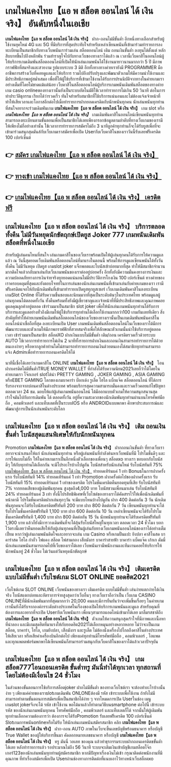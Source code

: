 # เกมไพ่แคงไทย【แอ พ สล็อต ออนไลน์ ได้ เงิน จริง】   อันดับหนึ่งในเอเชีย 

**เกมไพ่แคงไทย【แอ พ สล็อต ออนไลน์ ได้ เงิน จริง】** ฝาก-ถอนไม่มีขั้นต่ำ  อีกหนึ่งทางเลือกสำหรับผู้ใช้งานยุคใหม่ 4G และ 5G ที่มีบริการที่สุดประทับใจสำหรับเหล่าเซียนพนันที่เข้ามาร่วมทำรายการลงทะเบียนเป็นสมาชิกกับทางเว็บพนันเราร่วมเล่น สล็อตออนไลน์ เติม ถอนเงินขั้นต่ำ ลงทุนได้ตั้งแต่ หลักสิบบาทขึ้นไปถึงหลักพัน ร่วมสำราญใจไปกับทางเว็บของทางเราได้แล้ว ณ เวลานี้เว็บคาสิโนออนไลน์ผู้ให้บริการเกมเดิมพันสล็อตออนไลน์ที่เปิดให้นักเล่นเกมพนันได้ใช้งานมายาวนานมากกว่า 5 ปี มีภาพกราฟฟิกที่สมจริงและสวยงาม รูปแบบระบบ 3 มิติ
อีกทั้งทางทางค่ายเรายังมี  PROGRAMMER มืออาชีพการสร้างเว็บที่คอยดูแลและให้บริการ  รวมไปถึงปรับปรุงและพัฒนาตัวเกมให้มีความน่าใช้งานและมีประสิทธิภาพอยู่สม่ำเสมอ เพื่อที่ให้ผู้ใช้บริการที่เข้ามาใช้งานได้รับการปรนนิบัติจากทางในค่ายเกมเราอย่างเต็มที่โดยไม่ขาดแม้แต่น้อย เว็บคาสิโนสล็อตออนไลน์ผู้บริการเกมพนันเดิมพันสล็อตของทางค่ายเกม casio onlineของทางเรานั้นยังเป็นระบบอัตโนมัติใช้เวลาทำรายการไม่เกิน 50 วินาที ต่อในการทำประวัติธุกรรม เรียกได้ว่ารวดเร็ว ทันใจสำหรับสมาชิกที่ใช้บริการแน่นอนและไม่ต้องแจ้งเจ้าหน้าที่ทำให้เสียเวลาและโอกาสอีกต่อไปเมื่อทำรายการฝากยอดเครดิตกับนักพนันทุกคน
นักเล่นพนันทุกท่านที่สนใจอยากจะร่วมเดิมพันเกม **เกมไพ่แคงไทย【แอ พ สล็อต ออนไลน์ ได้ เงิน จริง】** เกม slot  หรือ ***เกมไพ่แคงไทย【แอ พ สล็อต ออนไลน์ ได้ เงิน จริง】*** เกมเดิมพันคาสิโนออนไลน์เซียนพนันทุกท่านสามารถลงทะเบียนตามขั้นตอนเพื่อเป็นสมาชิกได้เลยเพียงกรอกข้อมูลตามลำดับที่ทางเว็บเกมของเรามีให้เพียงไม่กี่อย่างเท่านั้น ใช้เวลาการทำรายการสมัครไม่ถึง 3 นาทีลูกค้าทุกท่านก็จะได้รับยูสเพื่อที่จะเข้ามาร่วมสนุกสุดมันส์กับเว็บเกมเราสมัครเพื่อเปิด Userกับเว็บคาสิโนของเราวันนี้รับเลยฟรีเครดิต 100 เปอร์เซ็นต์ 

## 👉 [สมัคร เกมไพ่แคงไทย【แอ พ สล็อต ออนไลน์ ได้ เงิน จริง】](https://archa888.com/)
## 👉 [ทางเข้า เกมไพ่แคงไทย【แอ พ สล็อต ออนไลน์ ได้ เงิน จริง】](https://archa888.com/)
## 👉 [เกมไพ่แคงไทย【แอ พ สล็อต ออนไลน์ ได้ เงิน จริง】 เครดิตฟรี](https://archa888.com/)

## เกมไพ่แคงไทย【แอ พ สล็อต ออนไลน์ ได้ เงิน จริง】 บริการตลอด ทั้งคืน ไม่มีวันหยุดนักขัตฤกษ์เปิดยูส Joker 777 เกมพนันเดิมพันสล็อตที่หนึ่งในเอเชีย

สำหรับผู้เล่นคนไหนที่สนใจ เล่นเกมคาสิโนของเว็บเราพร้อมเปิดให้ผู้เล่นทุกคนได้รับการให้ความดูแลแล้ว ณ วันนี้สุดยอดเว็บเดิมพันสล็อตออนไลน์ที่มาแรงในตอนนี้ พร้อมให้การดูแลเซียนพนันได้ทั้งวัน ทั้งคืน ไม่มีวันหยุด เปิดยูส เกมslot joker แจ็กพอตและโบนัสเข้าบ่อยมากที่สุด ทำให้มีสมาชิกจำนวนมากติดใจแล้วกลับมาเล่นกับเว็บเกมพนันของเราต่ออยู่บ่อยครั้ง อีกทั้งยังมีความมั่นคงทางการเงินและความปลอดภัยทางการเงินจ่ายจริงทุกยอดแน่นอนไม่มีประวัติการโกงเงิน 100 เปอร์เซ็นต์ ทางค่ายของเราครอบคลุมที่สุดและยังตอบโจทย์ในการเล่นของนักเล่นเกมพนันที่เข้ามาเล่นกับค่ายเกมของเรา
เรามีฟรีเครดิตแจกให้กับนักเดิมพันที่เข้ามาทำรายกเปิดยูสทุกยูสเซอร์ เว็บเกมเดิมพันคาสิโนลงทะเบียน เกมSlot Online ที่ได้รับความชื่นชอบและนิยมมากที่สุดเป็นระดับต้นๆในประเทศไทย พร้อมดูแลผู้เล่นทุกคนได้ตลอดทั้งวัน ทั้งคืนพร้อมทั้งยังมีผู้เชี่ยวชาญและเจ้าหน้าที่ที่มีประสิทธิภาพและคุณภาพคอยดูแลคุณลูกค้าอยู่ตลอด เข้าร่วมมาเป็นสมาชิก slot joker เพื่อให้นักเล่นเกมพนันทุกท่านได้รับการบริการและดูแลอย่างทั่วถึงมีเกมให้ผู้ใช้บริการทุกท่านได้เลือกใช้งานมากกว่า100 เกมกันเลยทีเดียว
สิ่งสำคัญที่ทำให้ค่ายเกมพนันเดิมพันสล็อตออนไลน์ของเว็บของทางเรานั้นเป็นเกมเดิมพันพนันคาสิโนออนไลน์น่าเชื่อถือที่สุด ลงทะเบียนเปิด User  เกมพนันเดิมพันสล็อตออนไลน์ในเว็บของเราได้มีการพัฒนาระบบและตัวเกมให้มีภาพกราฟฟิกที่สวยสมจริงเพื่อให้ลักษณะตัวเกมนั้นน่าใช้บริการอยู่ตลอดเวลา เข้าร่วมมาเป็นสมาชิก สล็อตXO ฝากเงินแบบไม่มีขั้นต่ำ เติม/ถอน เครดิตรวดเร็วด้วยระบบ AUTO ใช้เวลาการทำรายการไม่เกิน 2 นาทีทั้งรายการฝากเงินและถอนเงินสามารถทำรายการได้ด้วยตนเองง่ายๆ หรือหากลูกค้าท่านใดไม่สามารถทำรายการถอนเงินด้วยตนเองได้สมาชิกทุกท่านสามารถแจ้ง Adminเพื่อทำรายการถอนเครดิตให้ได้

นาทีนี้เชื่อได้เลยว่าเกมคาสิโน ONLINE **เกมไพ่แคงไทย【แอ พ สล็อต ออนไลน์ ได้ เงิน จริง】** โอนฝากเครดิตไม่มีขั้นต่ำTRUE MONEY WALLET ที่กำลังได้รับความนิยม2021เลยก็ว่าได้โดยในค่ายเกมเรา โจ๊กเกอร์ slotได้นำ PRETTY GAMING , JOKER GAMING , ASIA GAMING หรือEBET GAMING โลกของเกมบาคาร่า ป๊อกเด้ง รูเล็ต ไฮโล แบ็กแจ๊ค สล็อตออนไลน์ ที่ได้การรับรองจากจากบ่อนคาสิโนต่างประเทศ พร้อมบริการสุดความสามารถมั่นคงและรวดเร็วคอยแก้ไขปัญหา ตลอดเวลา 24 ชม. มอบให้แก่ผู้เล่นเกมพนันออนไลน์ ได้มีออกแบบตัวเกมให้ความสนุกสนานสุดเร้าใจมันไปกับการเดิมพัน ได้ ตลอดทั้งวัน อยู่ที่ความสะดวกของนักเดิมพันทุกท่านผ่านบนโทรศัพท์มือถือ , คอมพิวเตอร์ และแท็บเลตที่เป็นระบบIOS หรือ ANDROIDแบบพกพา ศึกษาประสบการณ์และพัฒนาสู่การเป็นนักเล่นพนันระดับโลก

## เกมไพ่แคงไทย【แอ พ สล็อต ออนไลน์ ได้ เงิน จริง】 เติม ถอนเงินขั้นต่ำ โบนัสสุดแสนพิเศษให้กับนักพนันทุกคน

 Promotion  **เกมไพ่แคงไทย【แอ พ สล็อต ออนไลน์ ได้ เงิน จริง】** ฝากถอนเงินขั้นต่ำ ที่ทางเว็บเราอยากจะนำเสนอให้แก่  นักเล่นพนันทุกท่าน หรือผู้เล่นพนันที่กำลังค้นหาเว็บพนันที่มี โปรโมชั่นดีๆ และการให้แบบไม่กั๊ก ให้ในค่ายเกมเราเป็นอีกหนึ่งตัวเลือกของเพื่อนๆ สล็อตxo ทางเรา ขอบอกกับโบนัสดีๆ ให้กับทุกท่านได้เลือกกัน จะมีโปรอะไรบ้างไปดูกัน
โบนัสสำหรับนักเล่นใหม่ รับโบนัสทันที 75% [เกมไพ่แคงไทย【แอ พ สล็อต ออนไลน์ ได้ เงิน จริง】](https://archa888.com/) ทำยอดเทิร์นแค่ 1 เท่า
Bonusในการฝากครั้งแรก รับโบนัสทันที 14% ทำยอดเทิร์นแค่ 1 เท่า
 Promotion ฝากครั้งต่อไปของฝากครั้งแรก รับโบนัสทันที 15% ทำยอดเทิร์นแค่ 1 เท่าของเครดิต
โปรโมชั่นเครดิตคืนยอดทุนที่เสีย รับโบนัสทันที 7% จากยอดเสียของผู้เดิมพันทุกคน สูงสุดถึง4,000 บาท
โบนัสชวนเพื่อนมาเล่น รับโบนัสทันที 24% ทำยอดเทิร์นแค่ 3 เท่า
ทั้งนี้โปรสิทธิพิเศษที่เว็บไซต์ของทางเราได้คัดสรรไว้ให้เพื่อนักเดิมพันที่หน้าตาดี โปรโมชั่นเครดิตฝากเล่นทุกๆวัน จะมีแบบไหนบ้างไปดูกัน
ฝาก 400 ติดต่อกัน 3 วัน นักเดิมพันทุกคนจะได้รับโบนัสเครดิตฟรีทันที 200 บาท
ฝาก 800 ติดต่อกัน 7 วัน เซียนพนันทุกท่านจะได้รับโปรโมชั่นเครดิตฟรีทันที 1,100 บาท
ฝาก 600 ติดต่อกัน 10 วัน เหล่าเซียนพนันจะได้รับโปรโมชั่นเครดิตฟรีทันที 1,400 บาท
ฝาก 800 ติดต่อกัน 15 วัน นักพนันทุกท่านจะได้รับเครดิตฟรีทันที 1,900 บาท
แล้วก็ยังมีการวางเดิมพันที่จะได้ลุ้นรับโบนัสใหญ่ในทุกเวลา ตลอดเวลา 24 ชั่วโมง บอกไว้ตรงนี้เลยว่าคืนยอดเสียให้กับผู้เล่นทุกคนที่เป็นผู้เล่นกับทางเว็บเกมพนันออนไลน์ของเราได้อย่างเต็มเปี่ยม หากว่าผู้เล่นเกมพนันติดใจและอยากจะเล่น เกม Casino หรือเกมปั่นแปะ ยิงปลา คาสิโนสด บาคาร่าสด ไฮโล กำถั่ว ไพ่แคง สล็อต ไพ่สามกอง เสือมังกร บาคาร่าสายฟ้า บาคาร่า แบ็คแจ๊ค เก้าเก ดัมมี่ นักเล่นเกมพนันสามารถกดไปที่เว็บของเราได้เลย เว็บพนันเรามีพนักงานและทีมงานคอยให้บริการให้นักพนันอยู่ 24 ชั่วโมง ไม่เว้นแต่วันหยุดนักขัตฤกษ์

## เกมไพ่แคงไทย【แอ พ สล็อต ออนไลน์ ได้ เงิน จริง】 เติมเครดิตแบบไม่มีขั้นต่ำ  เว็บไซต์เกม SLOT ONLINE ยอดฮิต2021

เว็บไซต์เกม SLOT ONLINE เว็บพนันของทางเรา เติมเครดิต แบบไม่มีขั้นต่ำ เล่นง่ายแตกง่ายได้เงินจริง โบนัสแตกบ่อยและอัตราการจ่ายสูงสุดกว่าเว็บอื่นๆ ทางเว็บเราถือว่าเป็น เว็บเกม CASINO ONLINEที่มีนักเดิมพันมากที่สุดมากกว่า 20,000 คนและมีการยืนยันว่าจะเพิ่มขึ้นเรื่อยๆ ในค่ายเกมเรานั้นยังได้รับจากองค์กรระดับต่างประเทศในเรื่องของเปิดให้บริการเกมพนันและดูแล สำหรับคุณที่ต้องการและอยากที่จะเปิด Userกับเว็บพนันเรา เพื่อนๆสามารถแอดไลน์เข้ามาได้เลย
	มาลิ้มรสชาติถึง **เกมไพ่แคงไทย【แอ พ สล็อต ออนไลน์ ได้ เงิน จริง】** ตัวเกมให้ความสนุกสุดเร้าใจที่มีภาพและเนื้อหาที่น่าลอง และมีเกมสุดฮิตที่มาแรงให้กับยอดฮิต2021ได้เลือกหมุนอย่างหลากหลาย  ไม่ว่าจะเป็นเกมสล็อต, บาคาร่า, ไฮโล, เกมยิงปลา, เสือมังกร และรูเล็ต ไม่ต้องนั่งเครื่องไปไกลถึงคาสิโนต่างประเทศให้เสียเวลา หรือเสียค่าเครื่องบินอีกต่อไป เพียงแค่ทุกท่านมีโทรศัพท์มือถือ , คอมพิวเตอร์ , ไอแพด และทุกแพลตฟอร์มพกพาได้เซียนพนันก็สามารถร่วมสนุกกับเว็บคาสิโนของเราได้แล้วเวลาปัจจุบัน

## เกมไพ่แคงไทย【แอ พ สล็อต ออนไลน์ ได้ เงิน จริง】 เกมสล็อต777โอนถอนเครดิต ขั้นต่ำทรู มันนี่ทำได้ทุกเวลา ทุกสถานที่ โดยไม่ต้องมีเงื่อนไข 24 ชั่วโมง

ในส่วนของขั้นตอนการใช้บริการสล็อตjoker ฝากไม่มีขั้นต่ำ ของทางเว็บไซต์เรา จะต้องทำอะไรบ้างนั้น ง่าย ๆ เพียงแค่ค่ายของเราslotเกมเดิมพัน ONLONEต้องมี รหัส เข้าระบบเพื่อใช้งาน ถ้ายังไม่มีสามารถทำตามขั้นตอนการสมัครเพื่อเป็นสมาชิกได้ง่าย ๆ จากโหมดการเปิด Userในช่อง เมนู เกมslot jokerจึงจะได้ รหัส เข้าใช้งาน พอได้มาแล้วก็ทำตามวิธีบนsmartphone ต่อไปนี้
เข้าระบบ รหัส  ของนักเล่นเกมพนันทุกคน โทรศัพท์มือถือ , คอมพิวเตอร์ และแท็บเลตก็ได้
จากนั้นให้ผู้เดิมพันทุกท่านเลือกความต้องการว่า ต้องการจะได้รับPromotion รับเลยฟรีเครดิต 100 เปอร์เซ็นต์  Slotเกมการพนันonlineหรือไม่รับ
ให้นักเล่นเกมพนันสมัครสมาชิก คลิก **เกมไพ่แคงไทย【แอ พ สล็อต ออนไลน์ ได้ เงิน จริง】** ฝาก-ถอน AUTO ภาพในเว็บจะขึ้นเลขบัญชีพร้อมธนาคาร หรือบัญชี True Wallet ของผู้ให้บริการขึ้นมา
คัดลอกหมายเลขธนาคาร หรือบัญชี **เกมไพ่แคงไทย【แอ พ สล็อต ออนไลน์ ได้ เงิน จริง】** ทรู มันนี่ วอเลท ของคุณ แล้วทำธุรกรรมระบบฝากถอนเครดิตขขั้นต่ำได้เลย
หลังทำรายการแล้ว รอประมาณไม่ถึง 56 วินาที ระบบจะเติมเงินเข้าบัญชีเกมสล็อตโจ๊กเกอร์123ของนักเล่นพนันทุกท่านผู้สมัครสมาชิก
หากมีปัญหาเรื่องเงินไม่เข้า กรุณาติดต่อพนักงานที่มีคุณภาพ ที่ทำเรื่องสมัครเพื่อเปิด Userผ่านช่องทางการติดต่อที่แนบเอาไว้ทางหน้าเว็บสล็อตxo


